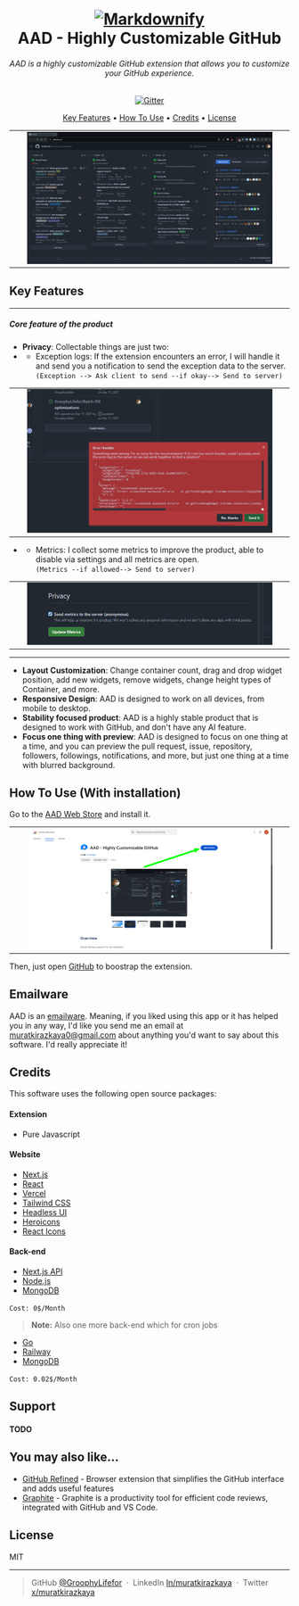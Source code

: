 <h1 align="center">
  <br>
  <a href="https://aad-ext.vercel.app/"><img src="https://aad-ext.vercel.app/_next/static/media/logo.e9ce608d.svg" alt="Markdownify" width="200"></a>
  <br>
  AAD - Highly Customizable GitHub
  <br>
</h1>

<h6 align="center">
  AAD is a highly customizable GitHub extension that allows you to customize your GitHub experience.
</h6>

<p align="center">
  <a target="_blank" href="https://chromewebstore.google.com/detail/aad-highly-customizable-g/mgcjpifcmjkabdlpgbiahcdhknjjdmff">
    <img src="https://img.shields.io/badge/download-Web_Store-blue"
         alt="Gitter">
  </a>
</p>

<p align="center">
  <a href="#key-features">Key Features</a> •
  <a href="#how-to-use-with-installation">How To Use</a> •
  <a href="#credits">Credits</a> •
  <a href="#license">License</a>
</p>

<center>
     <table cellpadding="1" width="80%">
       <tr align="center">
       </tr>
       <tr align="center">
           <td style="border:none;vertical-align:middle;"><img src="orhun.png" width="90%" > </td>
          </tr>
     </table>
</center>

## Key Features

---
##### Core feature of the product

 - **Privacy**: Collectable things are just two:
 - - Exception logs: If the extension encounters an error, I will handle it and send you a notification to send the exception data to the server. <br/>`(Exception --> Ask client to send --if okay--> Send to server)`

<center>
     <table cellpadding="1" width="80%">
       <tr align="center">
       </tr>
       <tr align="center">
           <td style="border:none;vertical-align:middle;"><img src="image.png" width="90%" > </td>
          </tr>
     </table>
</center>

 - - Metrics: I collect some metrics to improve the product, able to disable via settings and all metrics are open. <br/>`(Metrics --if allowed--> Send to server)`

<center>
     <table cellpadding="1" width="80%">
       <tr align="center">
       </tr>
       <tr align="center">
           <td style="border:none;vertical-align:middle;"><img src="image-1.png" width="90%" > </td>
          </tr>
     </table>
</center>

---

 - **Layout Customization**: Change container count, drag and drop widget position, add new widgets, remove widgets, change height types of Container, and more. 
 - **Responsive Design**: AAD is designed to work on all devices, from mobile to desktop.
 - **Stability focused product**: AAD is a highly stable product that is designed to work with GitHub, and don't have any AI feature.
 - **Focus one thing with preview**: AAD is designed to focus on one thing at a time, and you can preview the pull request, issue, repository, followers, followings, notifications, and more, but just one thing at a time with blurred background.


## How To Use (With installation)

Go to the [AAD Web Store](https://chromewebstore.google.com/detail/aad-highly-customizable-g/mgcjpifcmjkabdlpgbiahcdhknjjdmff) and install it.

<center>
     <table cellpadding="1" width="80%">
       <tr align="center">
       </tr>
       <tr align="center">
           <td style="border:none;vertical-align:middle;"><img src="image-2.png" width="90%" > </td>
          </tr>
     </table>
</center>

Then, just open <a href="https://www.github.com" target="_blank">GitHub</a> to boostrap the extension. 

## Emailware

AAD is an [emailware](https://en.wiktionary.org/wiki/emailware). Meaning, if you liked using this app or it has helped you in any way, I'd like you send me an email at <muratkirazkaya0@gmail.com> about anything you'd want to say about this software. I'd really appreciate it!

## Credits

This software uses the following open source packages:

#### Extension

- Pure Javascript

#### Website

- [Next.js](https://nextjs.org/)
- [React](https://reactjs.org/)
- [Vercel](https://vercel.com/)
- [Tailwind CSS](https://tailwindcss.com/)
- [Headless UI](https://headlessui.com/)
- [Heroicons](https://heroicons.com/)
- [React Icons](https://react-icons.github.io/react-icons/)

#### Back-end

- [Next.js API](https://nextjs.org/)
- [Node.js](https://nodejs.org/)
- [MongoDB](https://www.mongodb.com/)

`Cost: 0$/Month`

> **Note:** Also one more back-end which for cron jobs

- [Go](https://golang.org/)
- [Railway](https://railway.app/)
- [MongoDB](https://www.mongodb.com/)

`Cost: 0.02$/Month`

## Support

#### TODO

## You may also like...

- [GitHub Refined](https://github.com/refined-github/refined-github) - Browser extension that simplifies the GitHub interface and adds useful features
- [Graphite](https://graphite.dev/) - Graphite is a productivity tool for efficient code reviews, integrated with GitHub and VS Code.

## License

MIT

---

> GitHub [@GroophyLifefor](https://github.com/GroophyLifefor) &nbsp;&middot;&nbsp;
> LinkedIn [In/muratkirazkaya](https://www.linkedin.com/in/muratkirazkaya/) &nbsp;&middot;&nbsp;
> Twitter [x/muratkirazkaya](https://twitter.com/muratkirazkaya)
